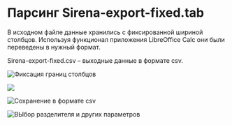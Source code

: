 # Парсинг Sirena-export-fixed.tab

В исходном файле данные хранились с фиксированной шириной столбцов. Используя функционал приложения LibreOffice Calc они были переведены в нужный формат.

Sirena-export-fixed.csv – выходные данные в формате csv.

![](https://sun9-40.userapi.com/impg/N2ndPZyoXQEhV5lPRaSZg0RmgLam3ZQg2OXCCA/p0m4ayaa0IY.jpg?size=1851x1047&quality=90&proxy=1&sign=f793550b6de77f8c20223f90e8045440 "Фиксация границ столбцов")

![](https://sun9-26.userapi.com/impg/GAXck9qIT7jSdI6Oq00VgxuLM3373-S4Ff884g/zI4qSXPnsD0.jpg?size=1853x1051&quality=90&proxy=1&sign=e990c653c7f98e2960bde405415b9ecc)

![](https://sun9-36.userapi.com/impg/5d0_IgkdaZcz7642clU4HpmJZFMaLg_m2JNkpA/HG_l4VQxdOk.jpg?size=864x933&quality=90&proxy=1&sign=f8ca6e43ee3d320521a8f29298b5a39e "Сохранение в формате csv")

![](https://sun9-68.userapi.com/impg/7T_ORyXI7jQ3fJCWqOzPSSDQOGI-BBCB4jkNug/qfRDBgUSOxE.jpg?size=635x319&quality=90&proxy=1&sign=752c182cde91d211bf8f51327c58b354 "ВЫбор разделителя и других параметров")
